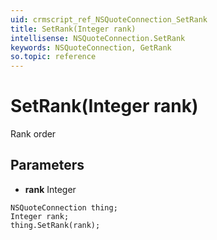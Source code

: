 ```yaml
---
uid: crmscript_ref_NSQuoteConnection_SetRank
title: SetRank(Integer rank)
intellisense: NSQuoteConnection.SetRank
keywords: NSQuoteConnection, GetRank
so.topic: reference
---
```


# SetRank(Integer rank)

Rank order

## Parameters

* **rank** Integer

```crmscript
NSQuoteConnection thing;
Integer rank;
thing.SetRank(rank);
```

